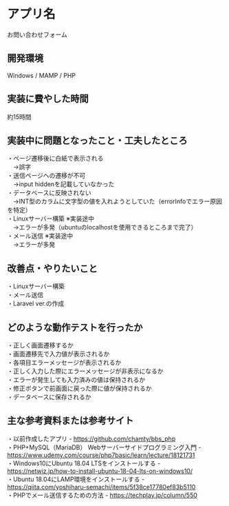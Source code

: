 # アプリ名
お問い合わせフォーム

## 開発環境
Windows / MAMP / PHP

## 実装に費やした時間
約15時間

## 実装中に問題となったこと・工夫したところ
・ページ遷移後に白紙で表示される  
　→誤字  
・送信ページへの遷移が不可  
　→input hiddenを記載していなかった  
・データベースに反映されない  
　→INT型のカラムに文字型の値を入れようとしていた（errorInfoでエラー原因を特定）  
・Linuxサーバー構築 ※実装途中  
　→エラーが多発（ubuntuのlocalhostを使用できるところまで完了）  
・メール送信 ※実装途中  
　→エラーが多発  

## 改善点・やりたいこと
・Linuxサーバー構築  
・メール送信  
・Laravel ver.の作成  

## どのような動作テストを行ったか
・正しく画面遷移するか  
・画面遷移先で入力値が表示されるか  
・各項目エラーメッセージが表示されるか  
・正しく入力した際にエラーメッセージが非表示になるか  
・エラーが発生しても入力済みの値は保持されるか  
・修正ボタンで前画面に戻った際に値が保持されるか  
・データベースに保存されるか  

## 主な参考資料または参考サイト
・以前作成したアプリ - https://github.com/chamty/bbs_php  
・PHP+MySQL（MariaDB） Webサーバーサイドプログラミング入門 - https://www.udemy.com/course/php7basic/learn/lecture/18121731  
・Windows10にUbuntu 18.04 LTSをインストールする - https://netwiz.jp/how-to-install-ubuntu-18-04-lts-on-windows10/  
・Ubuntu 18.04にLAMP環境をインストールする - https://qiita.com/yoshiharu-semachi/items/5f38ce17780ef83b5110  
・PHPでメール送信するための方法 - https://techplay.jp/column/550  


